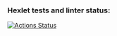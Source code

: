 ### Hexlet tests and linter status:
[![Actions Status](https://github.com/valynka/layout-designer-project-59/workflows/hexlet-check/badge.svg)](https://github.com/valynka/layout-designer-project-59/actions)